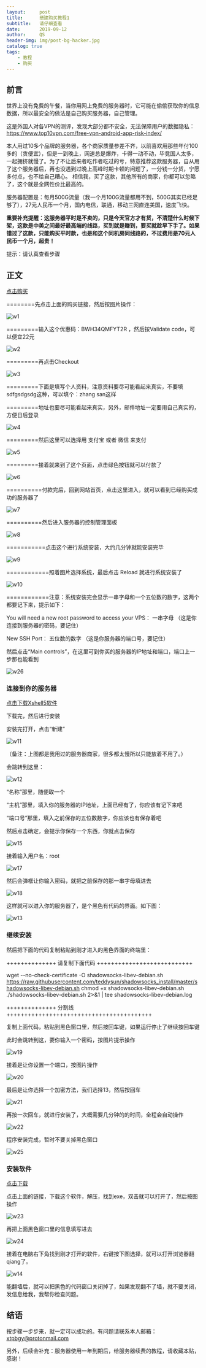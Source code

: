 ```yaml
---
layout:     post
title:      搭建购买教程1
subtitle:   请仔细查看
date:       2019-09-12
author:     QS
header-img: img/post-bg-hacker.jpg
catalog: true
tags:
    - 教程
    - 购买
---
```



## 前言

世界上没有免费的午餐，当你用网上免费的服务器时，它可能在偷偷获取你的信息数据，所以最安全的做法是自己购买服务器，自己管理。

这是外国人对各VPN的测评，发现大部分都不安全，无法保障用户的数据隐私：https://www.top10vpn.com/free-vpn-android-app-risk-index/

本人用过10多个品牌的服务器，各个商家质量参差不齐，以前喜欢用那些年付100多的（贪便宜），但是一到晚上，网速总是爆炸，卡得一动不动，毕竟国人太多，一起拥挤就慢了。为了不让后来者吃作者吃过的亏，特意推荐这款服务器，自从用了这个服务器后，再也没遇到过晚上高峰时期卡顿的问题了，一分钱一分货，宁愿多付点，也不给自己糟心。 相信我，买了这款，其他所有的商家，你都可以忽略了，这个就是全网性价比最高的。

服务器配置是：每月500G流量（我一个月100G流量都用不到，500G其实已经足够了），27元人民币一个月，国内电信，联通，移动三网直连美国，速度飞快。

**重要补充提醒：这服务器平时是不卖的，只是今天官方才有货，不清楚什么时候下架，这款是中美之间最好最高端的线路，买到就是赚到，要买就趁早下手了。如果错过了这款，只能购买平时款，也是和这个同机房同线路的，不过费用是70元人民币一个月，超贵！**

提示：请认真查看步骤

## 正文

<a href="https://bwh88.net/aff.php?aff=51881&pid=94" target="_blank">点击购买</a>

========先点击上面的购买链接，然后按图片操作：

![w1](https://user-images.githubusercontent.com/55229088/64776377-ad3a6800-d58a-11e9-9c77-ff95264d980e.png)

=========输入这个优惠码：BWH34QMFYT2R  ，然后按Validate code，可以便宜22元

![w2](https://user-images.githubusercontent.com/55229088/64776425-c7744600-d58a-11e9-812b-72893cccf298.png)

=========再点击Checkout

![w3](https://user-images.githubusercontent.com/55229088/64776457-d529cb80-d58a-11e9-8221-a802b799abf4.png)

=========下面是填写个人资料，注意资料要尽可能看起来真实，不要填sdfgsdgsdg这种，可以填个：zhang san这样

=========地址也要尽可能看起来真实，另外，邮件地址一定要用自己真实的，方便日后登录

![w4](https://user-images.githubusercontent.com/55229088/64776486-e4a91480-d58a-11e9-9bd8-49d1a67c166d.png)

=========然后这里可以选择用 支付宝 或者 微信 来支付

![w5](https://user-images.githubusercontent.com/55229088/64776514-f12d6d00-d58a-11e9-9554-a96470ad4256.png)

=========接着就来到了这个页面，点击绿色按钮就可以付款了

![w6](https://user-images.githubusercontent.com/55229088/64776534-fab6d500-d58a-11e9-9919-5675ab8373bb.png)

==========付款完后，回到网站首页，点击这里进入，就可以看到已经购买成功的服务器了

![w7](https://user-images.githubusercontent.com/55229088/64777226-56359280-d58c-11e9-8780-2c15657118c4.png)

==========然后进入服务器的控制管理面板

![w8](https://user-images.githubusercontent.com/55229088/64777273-6c435300-d58c-11e9-919f-2d16ffd1bc0c.png)

===========点击这个进行系统安装，大约几分钟就能安装完毕

![w9](https://user-images.githubusercontent.com/55229088/64777314-7cf3c900-d58c-11e9-96fb-123436951c28.png)

============照着图片选择系统，最后点击 Reload 就进行系统安装了

![w10](https://user-images.githubusercontent.com/55229088/64777351-8d0ba880-d58c-11e9-850f-a4a4a59f2c08.png)

============注意：系统安装完会显示一串字母和一个五位数的数字，这两个都要记下来，提示如下：

You will need a new root password to access your VPS： 一串字母   （这是你连接到服务器的密码，要记住）

New SSH Port： 五位数的数字   （这是你服务器的端口号，要记住）


然后点击“Main controls”，在这里可到你买的服务器的IP地址和端口，端口上一步那也能看到

![w26](https://user-images.githubusercontent.com/55229088/64853803-cc023280-d64e-11e9-950e-a5929be517ac.png)



### 连接到你的服务器

<a href="https://www.banwagongzw.com/goto/?url=aHR0cHM6Ly9maWxlZG93bi5tZS9XaW5kb3dzL1NvZnQvWHNoZWxsLTUuMC4xMzM5cC5leGU=" target="_blank">点击下载Xshell5软件</a>

下载完，然后进行安装

安装完打开，点击“新建”

![w11](https://user-images.githubusercontent.com/55229088/64808685-505ea200-d5ca-11e9-9da8-3acf6acb7425.png)

（备注：上图都是我用过的服务器商家，很多都太慢所以只能放着不用了。）

会跳转到这里：

![w12](https://user-images.githubusercontent.com/55229088/64808777-73895180-d5ca-11e9-91d1-ab87a88f1123.png)

“名称”那里，随便取一个

“主机”那里，填入你的服务器的IP地址，上面已经有了，你应该有记下来吧

“端口号”那里，填入之前保存的五位数数字，你应该也有保存着吧

然后点击确定，会提示你保存一个东西，你就点击保存

![w15](https://user-images.githubusercontent.com/55229088/64850563-32d01d80-d648-11e9-9141-a8a89916a48d.png)

接着输入用户名：root

![w17](https://user-images.githubusercontent.com/55229088/64850656-5f843500-d648-11e9-969c-ef3ecf9e8299.png)

然后会弹框让你输入密码，就把之前保存的那一串字母填进去

![w18](https://user-images.githubusercontent.com/55229088/64850750-8fcbd380-d648-11e9-84ba-6b9cf6eb52dd.png)

这样就可以进入你的服务器了，是个黑色有代码的界面。如下图：

![w13](https://user-images.githubusercontent.com/55229088/64808857-a0d5ff80-d5ca-11e9-9f0e-950b3d11996f.png)


### 继续安装

然后把下面的代码复制粘贴到刚才进入的黑色界面的终端里：

++++++++++++++ 请复制下面代码 +++++++++++++++++++++++++++

wget --no-check-certificate -O shadowsocks-libev-debian.sh https://raw.githubusercontent.com/teddysun/shadowsocks_install/master/shadowsocks-libev-debian.sh
chmod +x shadowsocks-libev-debian.sh
./shadowsocks-libev-debian.sh 2>&1 | tee shadowsocks-libev-debian.log

++++++++++++++ 分割线 +++++++++++++++++++++++++++++++++++++++++

复制上面代码，粘贴到黑色窗口里，然后按回车键，如果运行停止了继续按回车键

此时会跳转到这，要你输入一个密码，按图片提示操作

![w19](https://user-images.githubusercontent.com/55229088/64850842-c3a6f900-d648-11e9-87f1-fa40ffc4dcde.png)

接着是让你设置一个端口，按图片操作

![w20](https://user-images.githubusercontent.com/55229088/64850915-ee914d00-d648-11e9-93b6-eff8ebaeba65.png)

最后是让你选择一个加密方法，我们选择13，然后按回车

![w21](https://user-images.githubusercontent.com/55229088/64850970-0ec10c00-d649-11e9-8e6e-1f3d8d3b4b0f.png)

再按一次回车，就进行安装了，大概需要几分钟的的时间，全程会自动操作

![w22](https://user-images.githubusercontent.com/55229088/64851016-2ac4ad80-d649-11e9-83ff-5cf2b03db6c8.png)

程序安装完成，暂时不要关掉黑色窗口

![w25](https://user-images.githubusercontent.com/55229088/64851969-0cf84800-d64b-11e9-80de-f978c44644d7.png)



### 安装软件
<a href="https://github.com/shadowsocks/shadowsocks-windows/releases/download/4.1.7.1/Shadowsocks-4.1.7.1.zip">点击下载</a>

点击上面的链接，下载这个软件，解压，找到exe，双击就可以打开了，然后按图操作

![w23](https://user-images.githubusercontent.com/55229088/64851229-8b53ea80-d649-11e9-8a77-8e7ef921dbf5.png)

再把上面黑色窗口里的信息填写进去

![w24](https://user-images.githubusercontent.com/55229088/64852150-65c7e080-d64b-11e9-8b37-2f07a22b2905.png)

接着在电脑右下角找到刚才打开的软件，右键按下图选择，就可以打开浏览器翻qiang了。

![w14](https://user-images.githubusercontent.com/55229088/64839466-318ff800-d62a-11e9-89d1-ec9cefde248e.png)

能翻墙后，就可以把黑色的代码窗口关闭掉了，如果发现翻不了墙，就不要关闭，发信息给我，我帮你检查问题。

## 结语

按步骤一步步来，就一定可以成功的。有问题请联系本人邮箱： xtpbgy@protonmail.com 

另外，后续会补充：服务器使用一年到期后，给服务器续费的教程，请收藏本贴，感谢！
